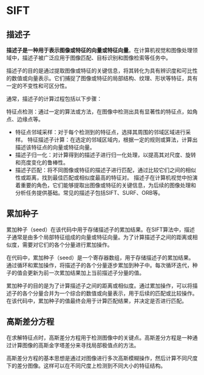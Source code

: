 # SIFT

描述子
------
**描述子是一种用于表示图像或特征的向量或特征向量**。在计算机视觉和图像处理领域中，描述子被广泛应用于图像匹配、目标识别和图像检索等任务中。

描述子的目的是通过提取图像或特征的关键信息，将其转化为具有辨识度和可比性的数值或向量表示。它们捕捉了图像或特征的局部结构、纹理、形状等特征，具有一定的不变性和可区分性。

通常，描述子的计算过程包括以下步骤：

特征点检测：通过一定的算法或方法，在图像中检测出具有显著性的特征点，如角点、边缘点等。
* 特征点邻域采样：对于每个检测到的特征点，选择其周围的邻域区域进行采样。
特征描述子计算：在选定的邻域区域内，根据一定的规则或算法，计算出描述该特征点的向量或特征向量。
* 描述子归一化：对计算得到的描述子进行归一化处理，以提高其对尺度、旋转和亮度变化的鲁棒性。
* 描述子匹配：将不同图像或特征的描述子进行匹配，通过比较它们之间的相似性或距离，找到最佳匹配或相似度最高的特征对。
描述子在计算机视觉中扮演着重要的角色，它们能够提取出图像或特征的关键信息，为后续的图像处理和分析任务提供基础。常见的描述子包括SIFT、SURF、ORB等。

累加种子
--------
累加种子（seed）在该代码中用于存储描述子的累加结果。在SIFT算法中，描述子通常是由多个局部特征组成的向量或特征向量。为了计算描述子之间的距离或相似度，需要对它们的各个分量进行累加操作。

在代码中，累加种子（seed）是一个寄存器数组，用于存储描述子的累加结果。通过循环和累加操作，将描述子的各个分量逐步累加到种子中。每次循环迭代，种子的值会更新为前一次累加结果加上当前描述子分量的值。

累加种子的目的是为了计算描述子之间的距离或相似度。通过累加操作，可以将描述子的各个分量合并为一个综合的数值或向量表示，用于后续的匹配或比较操作。在该代码中，累加种子的值最终会用于计算匹配结果，并决定是否进行匹配。

高斯差分方程
------------
在求解特征点时，高斯差分方程用于检测图像中的关键点。高斯差分方程是一种通过计算图像的高斯金字塔差分来寻找局部极值点的方法。

高斯差分方程的基本思想是通过对图像进行多次高斯模糊操作，然后计算不同尺度下的差分图像。这样可以在不同尺度上检测到不同大小的特征结构。